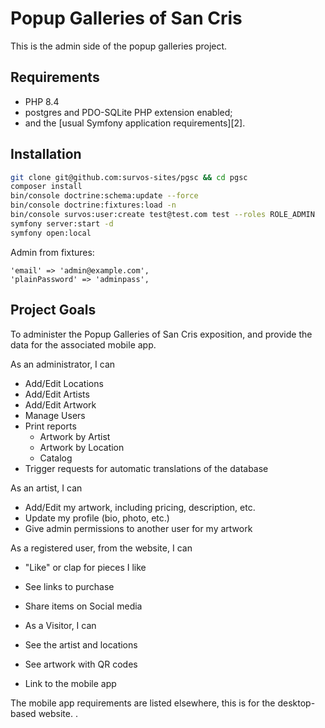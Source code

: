 # Popup Galleries of San Cris

This is the admin side of the popup galleries project.

Requirements
------------

* PHP 8.4
* postgres and PDO-SQLite PHP extension enabled;
* and the [usual Symfony application requirements][2].

Installation
------------

```bash
git clone git@github.com:survos-sites/pgsc && cd pgsc
composer install
bin/console doctrine:schema:update --force
bin/console doctrine:fixtures:load -n
bin/console survos:user:create test@test.com test --roles ROLE_ADMIN
symfony server:start -d
symfony open:local
```

Admin from fixtures:

    'email' => 'admin@example.com',
    'plainPassword' => 'adminpass',


## Project Goals

To administer the Popup Galleries of San Cris exposition, and provide the data for the associated mobile app.

As an administrator, I can

* Add/Edit Locations
* Add/Edit Artists
* Add/Edit Artwork
* Manage Users
* Print reports 
  * Artwork by Artist 
  * Artwork by Location
  * Catalog
* Trigger requests for automatic translations of the database

As an artist, I can

* Add/Edit my artwork, including pricing, description, etc.
* Update my profile (bio, photo, etc.)
* Give admin permissions to another user for my artwork

As a registered user, from the website, I can

* "Like" or clap for pieces I like
* See links to purchase
* Share items on Social media

* As a Visitor, I can

* See the artist and locations
* See artwork with QR codes
* Link to the mobile app


The mobile app requirements are listed elsewhere, this is for the desktop-based website.
.
